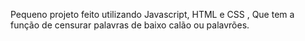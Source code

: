 Pequeno projeto feito utilizando Javascript, HTML e CSS , Que tem a função de censurar palavras de baixo calão ou palavrões.